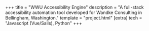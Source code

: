 +++
title = "WWU Accessibility Engine"
description = "A full-stack accessibility automation tool developed for Wandke Consulting in Bellingham, Washington."
template = "project.html"
[extra]
tech = "Javascript (Vue/Sails), Python"
+++